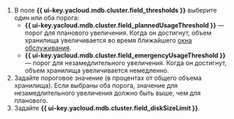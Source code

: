 1. В поле **{{ ui-key.yacloud.mdb.cluster.field_thresholds }}** выберите один или оба порога:
    * **{{ ui-key.yacloud.mdb.cluster.field_plannedUsageThreshold }}** — порог для планового увеличения. Когда он достигнут, объем хранилища увеличивается во время ближайшего [окна обслуживания](../../../managed-kafka/concepts/maintenance.md#maintenance-window).
    * **{{ ui-key.yacloud.mdb.cluster.field_emergencyUsageThreshold }}** — порог для незамедлительного увеличения. Когда он достигнут, объем хранилища увеличивается немедленно.         
1. Задайте пороговое значение (в процентах от общего объема хранилища). Если выбраны оба порога, значение для незамедлительного увеличения должно быть выше, чем для планового.
1. Задайте **{{ ui-key.yacloud.mdb.cluster.field_diskSizeLimit }}**.

